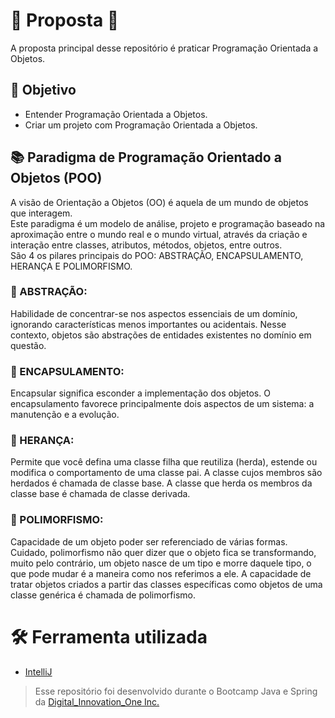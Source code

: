 # 🚀  Proposta  🚀

A proposta principal desse repositório é praticar Programação Orientada a Objetos.

## [](https://github.com/brunovinicius07/clone-netflix#--objetivo)[](https://github.com/brunovinicius07/clone-starbucks/blob/main/README.md#--objetivo)[](https://github.com/brunovinicius07/desafio-dio-instagram#-objetvo)🎯  Objetivo

-   Entender Programação Orientada a Objetos.
-   Criar um projeto com Programação Orientada a Objetos.

<h2> 📚 Paradigma de Programação Orientado a Objetos (POO) </h2>

<p>
A visão de Orientação a Objetos (OO) é aquela de um mundo de objetos que interagem.<br>
Este paradigma é um modelo de análise, projeto e programação baseado na aproximação entre o mundo real e o mundo virtual, através da criação e interação entre classes, atributos, métodos, objetos, entre outros.<br>
São 4 os pilares principais do POO: ABSTRAÇÃO, ENCAPSULAMENTO, HERANÇA E POLIMORFISMO. 
</p>


<h3>🔺 ABSTRAÇÃO:</h3>

<p>
Habilidade de concentrar-se nos aspectos essenciais de um domínio, ignorando características menos importantes ou acidentais. Nesse contexto, objetos são abstrações de entidades existentes no domínio em questão.</p>

<h3>🔺 ENCAPSULAMENTO:</h3>

<p> Encapsular significa esconder a implementação dos objetos. O encapsulamento favorece principalmente dois aspectos de um sistema: a manutenção e a evolução.</p>

<h3>🔺 HERANÇA:</h3>

<p>Permite que você defina uma classe filha que reutiliza (herda), estende ou modifica o comportamento de uma classe pai. A classe cujos membros são herdados é chamada de classe base. A classe que herda os membros da classe base é chamada de classe derivada.</p>

<h3> 🔺 POLIMORFISMO:</h3>

<p>Capacidade de um objeto poder ser referenciado de várias formas. Cuidado, polimorfismo não quer dizer que o objeto fica se transformando, muito pelo contrário, um objeto nasce de um tipo e morre daquele tipo, o que pode mudar é a maneira como nos referimos a ele. A capacidade de tratar objetos criados a partir das classes específicas como objetos de uma classe genérica é chamada de polimorfismo.</p>

# [](https://github.com/brunovinicius07/clone-netflix#--ferramenta-utilizada)[](https://github.com/brunovinicius07/clone-starbucks/blob/main/README.md#--ferramenta-utilizada)[](https://github.com/brunovinicius07/desafio-dio-instagram#-ferramenta-utilizada)🛠  Ferramenta utilizada

-   [IntelliJ](https://https://www.jetbrains.com/pt-br/idea/)

> Esse repositório foi desenvolvido durante o Bootcamp Java e Spring da [Digital_Innovation_One Inc.](https://web.dio.me/)
